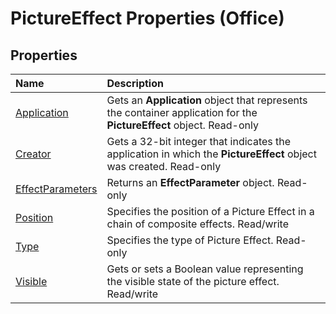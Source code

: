 
# PictureEffect Properties (Office)

## Properties



|**Name**|**Description**|
|:-----|:-----|
|[Application](90e612f1-71b6-48d7-4c14-0336d0992cc3.md)|Gets an  **Application** object that represents the container application for the **PictureEffect** object. Read-only|
|[Creator](4d001927-b503-34a9-0776-bb186a22cb96.md)|Gets a 32-bit integer that indicates the application in which the  **PictureEffect** object was created. Read-only|
|[EffectParameters](a0729015-14ab-e5c3-9772-678b892e4834.md)|Returns an  **EffectParameter** object. Read-only|
|[Position](29c2d136-777f-5984-3018-3dae2721ed76.md)|Specifies the position of a Picture Effect in a chain of composite effects. Read/write|
|[Type](9d93d9b5-726b-5cbb-3642-bbd461d706c7.md)|Specifies the type of Picture Effect. Read-only|
|[Visible](cdfcda14-5d74-c61f-e289-1d53ea3e8e80.md)|Gets or sets a Boolean value representing the visible state of the picture effect. Read/write|
